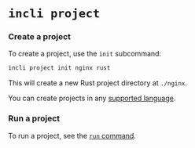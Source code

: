 # `incli project`

### Create a project

To create a project, use the `init` subcommand:

```bash
incli project init nginx rust
```

This will create a new Rust project directory at `./nginx`.

You can create projects in any [supported language](ch01-02-intro-installation.html#System%20Requirements).

### Run a project

To run a project, see the [`run` command](ch05-04-04-reference-cli-run.html).
